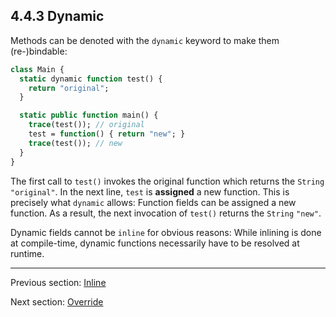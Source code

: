 ## 4.4.3 Dynamic

Methods can be denoted with the `dynamic` keyword to make them (re-)bindable:

```haxe
class Main {
  static dynamic function test() {
    return "original";
  }

  static public function main() {
    trace(test()); // original
    test = function() { return "new"; }
    trace(test()); // new
  }
}
```

The first call to `test()` invokes the original function which returns the `String` `"original"`. In the next line, `test` is **assigned** a new function. This is precisely what `dynamic` allows: Function fields can be assigned a new function. As a result, the next invocation of `test()` returns the `String` `"new"`.

Dynamic fields cannot be `inline` for obvious reasons: While inlining is done at compile-time, dynamic functions necessarily have to be resolved at runtime.

---

Previous section: [Inline](class-field-inline.md)

Next section: [Override](class-field-override.md)